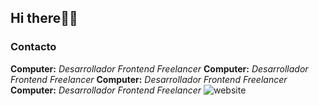 ## Hi there👋🏻

### Contacto

**Computer:** *Desarrollador Frontend Freelancer*
**Computer:** *Desarrollador Frontend Freelancer*
**Computer:** *Desarrollador Frontend Freelancer*
**Computer:** *Desarrollador Frontend Freelancer*
![website](https://img.shields.io/badge/website-davidhernandez.website-blue)
